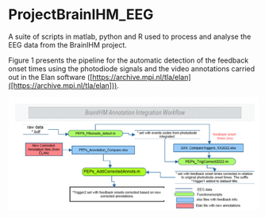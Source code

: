 # ProjectBrainIHM_EEG
A suite of scripts in matlab, python and R used to process and analyse the EEG data from the BrainIHM project. 

Figure 1 presents the pipeline for the automatic detection of the feedback onset times using the photodiode signals and the video annotations carried out in the Elan software ([https://archive.mpi.nl/tla/elan]([https://archive.mpi.nl/tla/elan])).

![Automatic feedback onset detection](Images/EventCoding_Workflow.png "Figure 1: Overview of the workflow for the automatic detection and coding of feedback onsets using both the photodiode signals and video annotations.")

